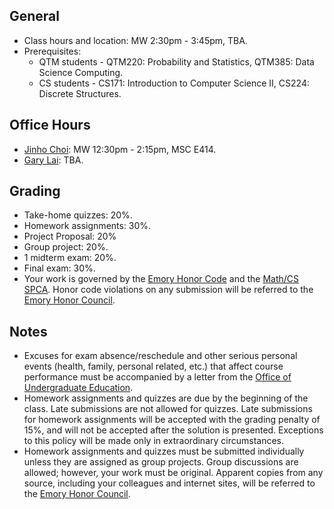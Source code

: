 ## General

* Class hours and location: MW 2:30pm - 3:45pm, TBA.
* Prerequisites:
  * QTM students - QTM220: Probability and Statistics, QTM385: Data Science Computing.
  * CS students - CS171: Introduction to Computer Science II, CS224: Discrete Structures.

  
## Office Hours

* [Jinho Choi](http://mathcs.emory.edu/~choi): MW 12:30pm - 2:15pm, MSC E414.
* [Gary Lai](http://gary-lai.com): TBA.

## Grading

* Take-home quizzes: 20%.
* Homework assignments: 30%.
* Project Proposal: 20%
* Group project: 20%.
* 1 midterm exam: 20%.
* Final exam: 30%.
* Your work is governed by the [Emory Honor Code](http://catalog.college.emory.edu/academic/policy/honor_code.html) and the [Math/CS SPCA](http://mathcs.emory.edu/spca.php). Honor code violations on any submission will be referred to the [Emory Honor Council](http://college.emory.edu/home/academic/honor-council/).

## Notes

* Excuses for exam absence/reschedule and other serious personal events (health, family, personal related, etc.) that affect course performance must be accompanied by a letter from the [Office of Undergraduate Education](http://college.emory.edu/home/administration/office/undergraduate/).
* Homework assignments and quizzes are due by the beginning of the class. Late submissions are not allowed for quizzes.  Late submissions for homework assignments will be accepted with the grading penalty of 15%, and will not be accepted after the solution is presented. Exceptions to this policy will be made only in extraordinary circumstances.
* Homework assignments and quizzes must be submitted individually unless they are assigned as group projects. Group discussions are allowed; however, your work must be original. Apparent copies from any source, including your colleagues and internet sites, will be referred to the [Emory Honor Council](http://college.emory.edu/home/academic/honor-council/).